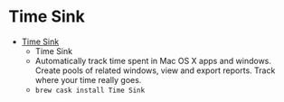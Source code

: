 # Time Sink
- [Time Sink](https://manytricks.com/timesink/)
  -  Time Sink
  - Automatically track time spent in Mac OS X apps and windows. Create pools of related windows, view and export reports. Track where your time really goes.
  - `brew cask install Time Sink`
